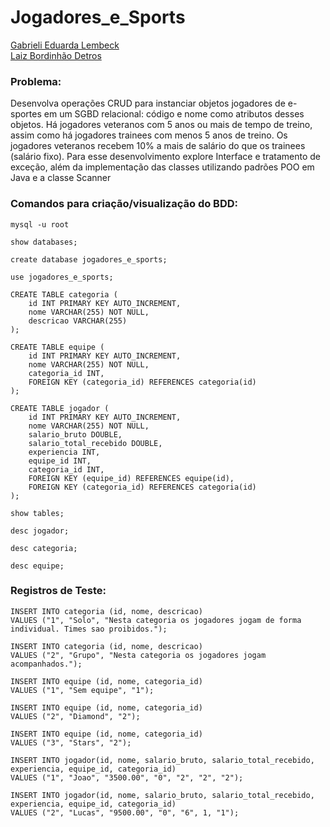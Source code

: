 # Jogadores_e_Sports

<a href="https://github.com/gabilbck" target="_blank">Gabrieli Eduarda Lembeck</a>
<br>
<a href="https://github.com/MegamiAy" target="_blank">Laiz Bordinhão Detros</a>

### Problema:
<p>
  Desenvolva operações CRUD para instanciar objetos jogadores 
de e-sportes em um SGBD relacional: código e nome como 
atributos desses objetos. Há jogadores veteranos com 5 anos 
ou mais de tempo de treino, assim como há jogadores trainees
com menos 5 anos de treino. Os jogadores veteranos recebem
10% a mais de salário do que os trainees (salário fixo). 
Para esse desenvolvimento explore Interface e tratamento de 
exceção, além da implementação das classes utilizando padrões
POO em Java e a classe Scanner
</p>

### Comandos para criação/visualização do BDD:
```
mysql -u root
```
```
show databases;
```
```
create database jogadores_e_sports;
```
```
use jogadores_e_sports;
```
```
CREATE TABLE categoria (
    id INT PRIMARY KEY AUTO_INCREMENT,
    nome VARCHAR(255) NOT NULL,
    descricao VARCHAR(255)
);

CREATE TABLE equipe (
    id INT PRIMARY KEY AUTO_INCREMENT,
    nome VARCHAR(255) NOT NULL,
    categoria_id INT,
    FOREIGN KEY (categoria_id) REFERENCES categoria(id)
);

CREATE TABLE jogador (
    id INT PRIMARY KEY AUTO_INCREMENT,
    nome VARCHAR(255) NOT NULL,
    salario_bruto DOUBLE,
    salario_total_recebido DOUBLE,
    experiencia INT,
    equipe_id INT,
    categoria_id INT,
    FOREIGN KEY (equipe_id) REFERENCES equipe(id),
    FOREIGN KEY (categoria_id) REFERENCES categoria(id)
);
```
```
show tables;
```
```
desc jogador;

desc categoria;

desc equipe;
```

### Registros de Teste:
```
INSERT INTO categoria (id, nome, descricao)
VALUES ("1", "Solo", "Nesta categoria os jogadores jogam de forma individual. Times sao proibidos.");

INSERT INTO categoria (id, nome, descricao)
VALUES ("2", "Grupo", "Nesta categoria os jogadores jogam acompanhados.");

INSERT INTO equipe (id, nome, categoria_id)
VALUES ("1", "Sem equipe", "1");

INSERT INTO equipe (id, nome, categoria_id)
VALUES ("2", "Diamond", "2");

INSERT INTO equipe (id, nome, categoria_id)
VALUES ("3", "Stars", "2");

INSERT INTO jogador(id, nome, salario_bruto, salario_total_recebido, experiencia, equipe_id, categoria_id)
VALUES ("1", "Joao", "3500.00", "0", "2", "2", "2");

INSERT INTO jogador(id, nome, salario_bruto, salario_total_recebido, experiencia, equipe_id, categoria_id)
VALUES ("2", "Lucas", "9500.00", "0", "6", 1, "1");
```
